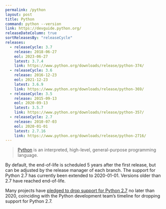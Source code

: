 ```yaml
---
permalink: /python
layout: post
title: Python
command: python --version
link: https://devguide.python.org/
releaseDateColumn: true
sortReleasesBy: "releaseCycle"
releases:
  - releaseCycle: 3.7
    release: 2018-06-27
    eol: 2023-06-27
    latest: 3.7.4
    link: https://www.python.org/downloads/release/python-374/
  - releaseCycle: 3.6
    release: 2016-12-23
    eol: 2021-12-23
    latest: 3.6.9
    link: https://www.python.org/downloads/release/python-369/
  - releaseCycle: 3.5
    release: 2015-09-13
    eol: 2020-09-13
    latest: 3.5.7
    link: https://www.python.org/downloads/release/python-357/
  - releaseCycle: 2.7
    release: 2010-07-03
    eol: 2020-01-01
    latest: 2.7.16
    link: https://www.python.org/downloads/release/python-2716/
---
```


> [Python](https://www.python.org/) is an interpreted, high-level, general-purpose programming language.

By default, the end-of-life is scheduled 5 years after the first release, but can be adjusted by the release manager of each branch. The support for Python 2.7 has currently been extended to 2020-01-01. Versions older than 2.7 have reached end-of-life.

Many projects have [pledged to drop support for Python 2.7](https://python3statement.org/) no later than 2020, coinciding with the Python development team’s timeline for dropping support for Python 2.7.
